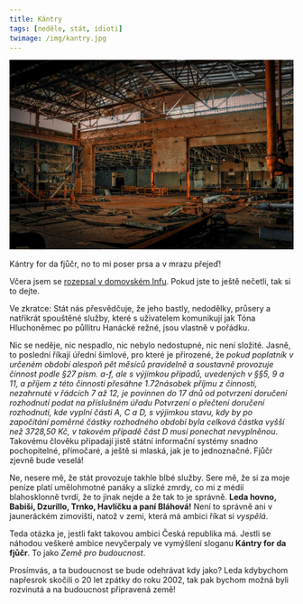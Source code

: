 ```yaml
---
title: Kántry
tags: [neděle, stát, idioti]
twimage: /img/kantry.jpg
---
```


![cover](/img/kantry.jpg)

Kántry for da fjůčr, no to mi poser prsa a v mrazu přejeď!

Včera jsem se [rozepsal v domovském Infu](https://www.info.cz/nazory/stat-provozuje-it-na-infrastrukture-ktera-je-nedostatecna-zato-draha-a-s-lidmi-kteri-usnuli-pred-dvaceti-lety). Pokud jste to ještě nečetli, tak si to dejte.

Ve zkratce: Stát nás přesvědčuje, že jeho bastly, nedodělky, průsery a natřikrát spouštěné služby, které s uživatelem komunikují jak Tóna Hluchoněmec po půllitru Hanácké režné, jsou vlastně v pořádku.

Nic se neděje, nic nespadlo, nic nebylo nedostupné, nic není složité. Jasně, to poslední říkají úřední šimlové, pro které je přirozené, že _pokud poplatník v určeném období alespoň pět měsíců pravidelně a soustavně provozuje činnost podle §27 písm. a-f, ale s výjimkou případů, uvedených v §§5, 9 a 11, a příjem z této činnosti přesáhne 1.72násobek příjmu z činnosti, nezahrnuté v řádcích 7 až 12, je povinnen do 17 dnů od potvrzení doručení rozhodnutí podat na příslušném úřadu Potvrzení o přečtení doručení rozhodnutí, kde vyplní části A, C a D, s výjimkou stavu, kdy by po započítání poměrné částky rozhodného období byla celková částka vyšší než 3728,50 Kč, v takovém případě část D musí ponechat nevyplněnou_. Takovému člověku připadají jistě státní informační systémy snadno pochopitelné, přímočaré, a ještě si mlaská, jak je to jednoznačné. Fjůčr zjevně bude veselá!

Ne, nesere mě, že stát provozuje takhle blbé služby. Sere mě, že si za moje peníze platí umělohmotné panáky a slizké zmrdy, co mi z médií blahosklonně tvrdí, že to jinak nejde a že tak to je správně. **Leda hovno, Babiši, Dzurillo, Trnko, Havlíčku a paní Bláhová!** Není to správně ani v jauneráckém zimovišti, natož v zemi, která má ambici říkat si _vyspělá_.

Teda otázka je, jestli fakt takovou ambici Česká republika má. Jestli se náhodou veškeré ambice nevyčerpaly ve vymýšlení sloganu **Kántry for da fjůčr**. To jako _Země pro budoucnost_.

Prosímvás, a ta budoucnost se bude odehrávat kdy jako? Leda kdybychom napřesrok skočili o 20 let zpátky do roku 2002, tak pak bychom možná byli rozvinutá a na budoucnost připravená země!
